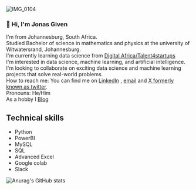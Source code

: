 ![IMG_0104](https://github.com/JonasGiven/HR-data-attendance-analysis-for-Atliq-technologies/assets/169194581/bafdc957-0c64-4057-aeb9-245c7ff1a82e)

### 👋 Hi, I'm Jonas Given

I'm from Johannesburg, South Africa.<br/>
Studied Bachelor of science in mathematics and physics at the university of Witwatersrand, Johannesburg.<br/>
I'm currently learning data science from [Digital Africa/Talent4startups](https://digital-africa.co/en/programmes/talent-4-startups/) <br/>
I'm interested in data science, machine learning, and artificial intelligence. <br/>
I'm looking to collaborate on exciting data science and machine learning projects that solve real-world problems. <br/>
How to reach me: You can find me on [LinkedIn](https://www.linkedin.com/in/jonas-hlatsjwayo-28010517a/) , [email](jonasgiven18@gmail.com) and [X formerly known as twitter](https://x.com/home). <br/>
Pronouns: He/Him <br/>
As a hobby I [Blog](https://hlatsjwayo.wordpress.com/) <br/>

## Technical skills 
* Python
* PowerBI
* MySQL
* SQL
* Advanced Excel
* Google colab
* Slack

![Anurag's GitHub stats](https://github-readme-stats.vercel.app/api?username=jonasgiven&show_icons=true&theme=radical)

